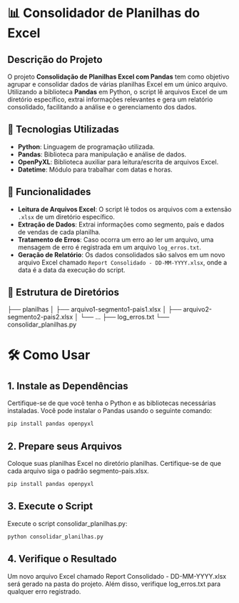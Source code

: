 # 📊 Consolidador de Planilhas do Excel

## Descrição do Projeto

O projeto **Consolidação de Planilhas Excel com Pandas** tem como objetivo agrupar e consolidar dados de várias planilhas Excel em um único arquivo. Utilizando a biblioteca **Pandas** em Python, o script lê arquivos Excel de um diretório específico, extrai informações relevantes e gera um relatório consolidado, facilitando a análise e o gerenciamento dos dados.

## 🔧 Tecnologias Utilizadas

- **Python**: Linguagem de programação utilizada.
- **Pandas**: Biblioteca para manipulação e análise de dados.
- **OpenPyXL**: Biblioteca auxiliar para leitura/escrita de arquivos Excel.
- **Datetime**: Módulo para trabalhar com datas e horas.

## 🚀 Funcionalidades

- **Leitura de Arquivos Excel**: O script lê todos os arquivos com a extensão `.xlsx` de um diretório específico.
- **Extração de Dados**: Extrai informações como segmento, país e dados de vendas de cada planilha.
- **Tratamento de Erros**: Caso ocorra um erro ao ler um arquivo, uma mensagem de erro é registrada em um arquivo `log_erros.txt`.
- **Geração de Relatório**: Os dados consolidados são salvos em um novo arquivo Excel chamado `Report Consolidado - DD-MM-YYYY.xlsx`, onde a data é a data da execução do script.

## 📂 Estrutura de Diretórios

├── planilhas
│   ├── arquivo1-segmento1-pais1.xlsx
│   ├── arquivo2-segmento2-pais2.xlsx
│   └── ...
├── log_erros.txt
└── consolidar_planilhas.py

# 🛠️ Como Usar

## 1. Instale as Dependências
Certifique-se de que você tenha o Python e as bibliotecas necessárias instaladas. Você pode instalar o Pandas usando o seguinte comando:

```bash
pip install pandas openpyxl
```

## 2. Prepare seus Arquivos
Coloque suas planilhas Excel no diretório planilhas. Certifique-se de que cada arquivo siga o padrão segmento-pais.xlsx.

```bash
pip install pandas openpyxl
```

## 3. Execute o Script
Execute o script consolidar_planilhas.py:

```bash
python consolidar_planilhas.py
```

## 4. Verifique o Resultado
Um novo arquivo Excel chamado Report Consolidado - DD-MM-YYYY.xlsx será gerado na pasta do projeto. Além disso, verifique log_erros.txt para qualquer erro registrado.
